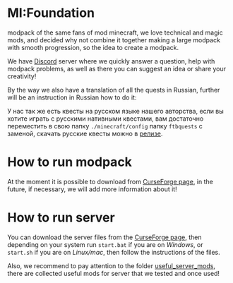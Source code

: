 # MI:Foundation
modpack of the same fans of mod minecraft, we love technical and magic mods, and decided why not combine it together making a large modpack with smooth progression, so the idea to create a modpack.

We have [Discord](https://discord.gg/5j7xVACvKB) server where we quickly answer a question, help with modpack problems, as well as there you can suggest an idea or share your creativity!

By the way we also have a translation of all the quests in Russian, further will be an instruction in Russian how to do it:

У нас так же есть квесты на русском языке нашего авторства, если вы хотите играть с русскими нативными квестами, вам достаточно переместить в свою папку `./minecraft/config` папку `ftbquests` с заменой, скачать русские квесты можно в [релизе](https://github.com/Kisuny/MI-Foundation/releases/download/1.2.0/ru_lang.zip). 

# How to run modpack
At the moment it is possible to download from [CurseForge page](https://www.curseforge.com/minecraft/modpacks/mif), in the future, if necessary, we will add more information about it!

# How to run server
You can download the server files from the [CurseForge page](https://www.curseforge.com/minecraft/modpacks/mif), then depending on your system run `start.bat` if you are on *Windows*, or `start.sh` if you are on *Linux/mac*, then follow the instructions of the files.

Also, we recommend to pay attention to the folder [useful_server_mods](https://github.com/Kisuny/MI-Foundation/tree/main/useful_server_mods), there are collected useful mods for server that we tested and once used!
